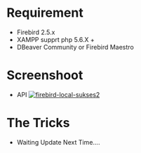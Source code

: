 # Requirement
- Firebird 2.5.x
- XAMPP supprt php 5.6.X +
- DBeaver Community or Firebird Maestro

# Screenshoot
- API
<a href="https://ibb.co/cFz6NrT"><img src="https://i.ibb.co/yyL68Qs/firebird-local-sukses2.jpg" alt="firebird-local-sukses2" border="0"></a>

# The Tricks
- Waiting Update Next Time....